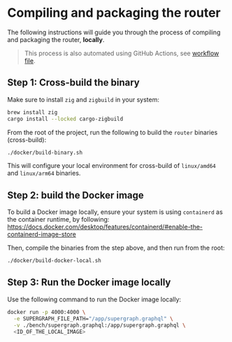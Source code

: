 # Compiling and packaging the router

The following instructions will guide you through the process of compiling and packaging the router, **locally**.

> This process is also automated using GitHub Actions, see [workflow file](../.github/workflows/build.yaml).

## Step 1: Cross-build the binary

Make sure to install `zig` and `zigbuild` in your system:

```bash
brew install zig
cargo install --locked cargo-zigbuild
```

From the root of the project, run the following to build the `router` binaries (cross-build):

```bash
./docker/build-binary.sh
```

This will configure your local environment for cross-build of `linux/amd64` and `linux/arm64` binaries.

## Step 2: build the Docker image

To build a Docker image locally, ensure your system is using `containerd` as the container runtime, by following: https://docs.docker.com/desktop/features/containerd/#enable-the-containerd-image-store

Then, compile the binaries from the step above, and then run from the root:

```bash
./docker/build-docker-local.sh
```

## Step 3: Run the Docker image locally

Use the following command to run the Docker image locally:

```bash
docker run -p 4000:4000 \
  -e SUPERGRAPH_FILE_PATH="/app/supergraph.graphql" \
  -v ./bench/supergraph.graphql:/app/supergraph.graphql \
  <ID_OF_THE_LOCAL_IMAGE>
```
